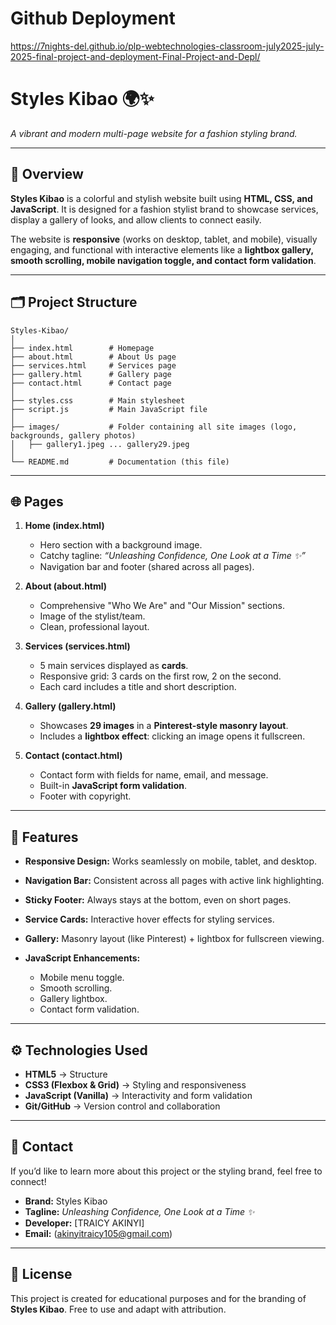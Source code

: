 # Github Deployment
https://7nights-del.github.io/plp-webtechnologies-classroom-july2025-july-2025-final-project-and-deployment-Final-Project-and-Depl/


# Styles Kibao 🌍✨

*A vibrant and modern multi-page website for a fashion styling brand.*

---

## 📌 Overview

**Styles Kibao** is a colorful and stylish website built using **HTML, CSS, and JavaScript**. It is designed for a fashion stylist brand to showcase services, display a gallery of looks, and allow clients to connect easily.

The website is **responsive** (works on desktop, tablet, and mobile), visually engaging, and functional with interactive elements like a **lightbox gallery, smooth scrolling, mobile navigation toggle, and contact form validation**.

---

## 🗂️ Project Structure

```
Styles-Kibao/
│
├── index.html        # Homepage
├── about.html        # About Us page
├── services.html     # Services page
├── gallery.html      # Gallery page
├── contact.html      # Contact page
│
├── styles.css        # Main stylesheet
├── script.js         # Main JavaScript file
│
├── images/           # Folder containing all site images (logo, backgrounds, gallery photos)
│   ├── gallery1.jpeg ... gallery29.jpeg
│
└── README.md         # Documentation (this file)
```

---

## 🌐 Pages

1. **Home (index.html)**

   * Hero section with a background image.
   * Catchy tagline: *“Unleashing Confidence, One Look at a Time ✨”*
   * Navigation bar and footer (shared across all pages).

2. **About (about.html)**

   * Comprehensive "Who We Are" and "Our Mission" sections.
   * Image of the stylist/team.
   * Clean, professional layout.

3. **Services (services.html)**

   * 5 main services displayed as **cards**.
   * Responsive grid: 3 cards on the first row, 2 on the second.
   * Each card includes a title and short description.

4. **Gallery (gallery.html)**

   * Showcases **29 images** in a **Pinterest-style masonry layout**.
   * Includes a **lightbox effect**: clicking an image opens it fullscreen.

5. **Contact (contact.html)**

   * Contact form with fields for name, email, and message.
   * Built-in **JavaScript form validation**.
   * Footer with copyright.

---

## 🎨 Features

* **Responsive Design:** Works seamlessly on mobile, tablet, and desktop.
* **Navigation Bar:** Consistent across all pages with active link highlighting.
* **Sticky Footer:** Always stays at the bottom, even on short pages.
* **Service Cards:** Interactive hover effects for styling services.
* **Gallery:** Masonry layout (like Pinterest) + lightbox for fullscreen viewing.
* **JavaScript Enhancements:**

  * Mobile menu toggle.
  * Smooth scrolling.
  * Gallery lightbox.
  * Contact form validation.

---

## ⚙️ Technologies Used

* **HTML5** → Structure
* **CSS3 (Flexbox & Grid)** → Styling and responsiveness
* **JavaScript (Vanilla)** → Interactivity and form validation
* **Git/GitHub** → Version control and collaboration

---

## 📧 Contact

If you’d like to learn more about this project or the styling brand, feel free to connect!

* **Brand:** Styles Kibao
* **Tagline:** *Unleashing Confidence, One Look at a Time ✨*
* **Developer:** \[TRAICY AKINYI]
* **Email:** (akinyitraicy105@gmail.com)

---

## 📄 License

This project is created for educational purposes and for the branding of **Styles Kibao**. Free to use and adapt with attribution.
